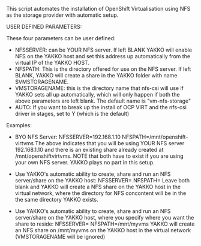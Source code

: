 
This script automates the installation of OpenShift Virtualisation using NFS as the storage provider with automatic setup.

USER DEFINED PARAMETERS:

These four parameters can be user defined:

- NFSSERVER: can be YOUR NFS server. If left BLANK YAKKO will enable NFS on the YAKKO host and set this address up automatically from the virtual IP of the YAKKO HOST.
- NFSPATH: This is the directory offered for use on the NFS server. If left BLANK, YAKKO will create a share in the YAKKO folder with name $VMSTORAGENAME.
- VMSTORAGENAME: this is the directory name that nfs-csi will use if YAKKO sets all up automatically, which will only happen if both the above parameters are left blank. The default name is "vm-nfs-storage"
- AUTO: If you want to break up the install of OCP VIRT and the nfs-csi driver in stages, set to Y (which is the default)

Examples:
- BYO NFS Server:
  NFSSERVER=192.168.1.10
  NFSPATH=/mnt/openshift-virtvms
  The above indicates that you will be using YOUR NFS server 192.168.1.10 and there is an existing share already created at /mnt/openshiftvirtvms. NOTE that both have to exist if you are using your own NFS server. YAKKO plays no part in this setup.

- Use YAKKO's automatic ability to create, share and run an NFS server/share on the YAKKO host:
  NFSSERVER=
  NFSPATH=
  Leave both blank and YAKKO will create a NFS share on the YAKKO host in the virtual network, where the directory for NFS concontent will be in the the same directory YAKKO exists.

- Use YAKKO's automatic ability to create, share and run an NFS server/share on the YAKKO host, where you specify where you want the share to reside:
  NFSSERVER=
  NFSPATH=/mnt/myvms
  YAKKO will create an NFS share on /mnt/myvms on the YAKKO host in the virtual network (VMSTORAGENAME will be ignored)


